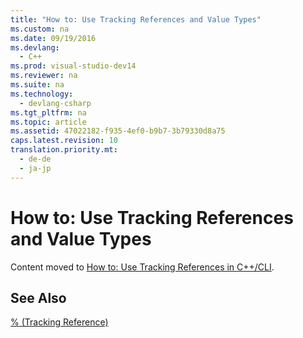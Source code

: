 ```yaml
---
title: "How to: Use Tracking References and Value Types"
ms.custom: na
ms.date: 09/19/2016
ms.devlang: 
  - C++
ms.prod: visual-studio-dev14
ms.reviewer: na
ms.suite: na
ms.technology: 
  - devlang-csharp
ms.tgt_pltfrm: na
ms.topic: article
ms.assetid: 47022182-f935-4ef0-b9b7-3b79330d8a75
caps.latest.revision: 10
translation.priority.mt: 
  - de-de
  - ja-jp
---
```

# How to: Use Tracking References and Value Types
Content moved to [How to: Use Tracking References in C++/CLI](../vs140/How-to--Use-Tracking-References-in-C---CLI.md).  
  
## See Also  
 [% (Tracking Reference)](../vs140/Tracking-Reference-Operator--C---Component-Extensions-.md)